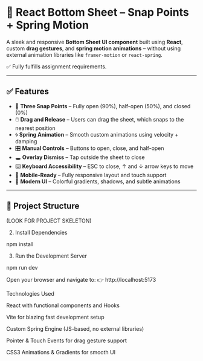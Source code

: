 # 🧩 React Bottom Sheet – Snap Points + Spring Motion

A sleek and responsive **Bottom Sheet UI component** built using **React**, custom **drag gestures**, and **spring motion animations** – without using external animation libraries like `framer-motion` or `react-spring`.

✅ Fully fulfills assignment requirements.

---

## ✅ Features

- 📏 **Three Snap Points** – Fully open (90%), half-open (50%), and closed (0%)
- 🖱️ **Drag and Release** – Users can drag the sheet, which snaps to the nearest position
- 🌀 **Spring Animation** – Smooth custom animations using velocity + damping
- 🎛️ **Manual Controls** – Buttons to open, close, and half-open
- 🕳️ **Overlay Dismiss** – Tap outside the sheet to close
- ⌨️ **Keyboard Accessibility** – ESC to close, ↑ and ↓ arrow keys to move
- 📱 **Mobile-Ready** – Fully responsive layout and touch support
- 🎨 **Modern UI** – Colorful gradients, shadows, and subtle animations

---

## 📁 Project Structure

(LOOK FOR PROJECT SKELETON)

2. Install Dependencies

npm install

3. Run the Development Server

npm run dev

Open your browser and navigate to:
👉 http://localhost:5173

Technologies Used

React with functional components and Hooks

Vite for blazing fast development setup

Custom Spring Engine (JS-based, no external libraries)

Pointer & Touch Events for drag gesture support

CSS3 Animations & Gradients for smooth UI

